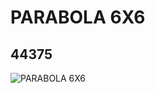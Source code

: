 # PARABOLA 6X6
## 44375
![PARABOLA 6X6](https://lc-www-live-s.legocdn.com/media/bricks/5/2/4182294.jpg)